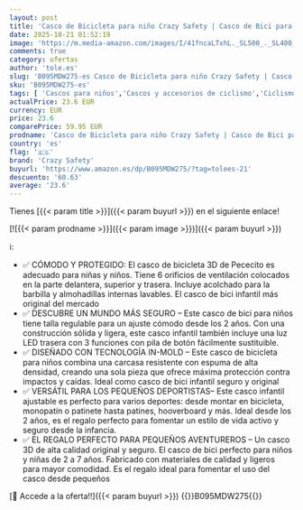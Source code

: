 ```yaml
---
layout: post
title: 'Casco de Bicicleta para niño Crazy Safety | Casco de Bici para niño de 2 a 7 años para Skate  Bicicleta  Patinete  monopatin | Casco de Animal 3D Ligero y Ajustable 49-55 cm  Pececito Rosa '
date: 2025-10-21 01:52:19
image: 'https://m.media-amazon.com/images/I/41fncaLTxhL._SL500_._SL400_.jpg'
comments: true
category: ofertas
author: 'tole.es'
slug: 'B095MDW275-es Casco de Bicicleta para niño Crazy Safety | Casco de Bici...'
sku: 'B095MDW275-es'
tags: [ 'Cascos para niños','Cascos y accesorios de ciclismo','Ciclismo','Deportes y aire libre','Ropa y equipo para deportes','bicicleta','crazy safety','🇪🇸', ]
actualPrice: 23.6 EUR
currency: EUR
price: 23.6
comparePrice: 59.95 EUR
prodname: 'Casco de Bicicleta para niño Crazy Safety | Casco de Bici para niño de 2 a 7 años para Skate  Bicicleta  Patinete  monopatin | Casco de Animal 3D Ligero y Ajustable 49-55 cm  Pececito Rosa '
country: 'es'
flag: '🇪🇸'
brand: 'Crazy Safety'
buyurl: 'https://www.amazon.es/dp/B095MDW275/?tag=tolees-21'
descuento: '60.63'
average: '23.6'
---
```


Tienes [{{< param title >}}]({{< param buyurl >}}) en el siguiente enlace!

[![{{< param prodname >}}]({{< param image >}})]({{< param buyurl >}})

ℹ️:

- ✅ CÓMODO Y PROTEGIDO: El casco de bicicleta 3D de Pececito es adecuado para niñas y niños. Tiene 6 orificios de ventilación colocados en la parte delantera, superior y trasera. Incluye acolchado para la barbilla y almohadillas internas lavables. El casco de bici infantil más original del mercado
- ✅ DESCUBRE UN MUNDO MÁS SEGURO – Este casco de bici para niños tiene talla regulable para un ajuste cómodo desde los 2 años. Con una construcción sólida y ligera, este casco infantil también incluye una luz LED trasera con 3 funciones con pila de botón fácilmente sustituible.
- ✅ DISEÑADO CON TECNOLOGÍA IN-MOLD – Este casco de bicicleta para niños combina una carcasa resistente con espuma de alta densidad, creando una sola pieza que ofrece máxima protección contra impactos y caídas. Ideal como casco de bici infantil seguro y original
- ✅ VERSÁTIL PARA LOS PEQUEÑOS DEPORTISTAS– Este casco infantil ajustable es perfecto para varios deportes: desde montar en bicicleta, monopatín o patinete hasta patines, hooverboard y más. Ideal desde los 2 años, es el regalo perfecto para fomentar un estilo de vida activo y seguro desde la infancia.
- ✅ EL REGALO PERFECTO PARA PEQUEÑOS AVENTUREROS – Un casco 3D de alta calidad original y seguro. El casco de bici perfecto para niños y niñas de 2 a 7 años. Fabricado con materiales de calidad y ligeros para mayor comodidad. Es el regalo ideal para fomentar el uso del casco desde pequeños

[🛒 Accede a la oferta!!]({{< param buyurl >}})
{{<world>}}B095MDW275{{</world>}}
